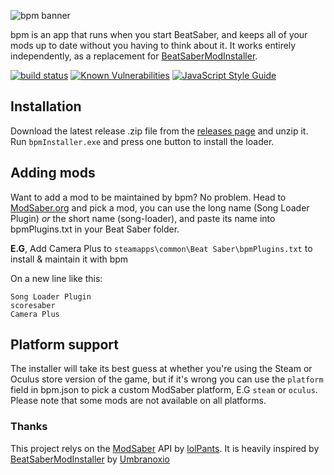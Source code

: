 ![bpm banner](http://overflo.me/random/bpmbanner.png)

bpm is an app that runs when you start BeatSaber, and keeps all of your mods up to date without you having to think about it. It works entirely independently, as a replacement for [BeatSaberModInstaller](https://github.com/Umbranoxio/BeatSaberModInstaller).

[![build status](https://travis-ci.com/Adybo123/bpm.svg?branch=master)](https://travis-ci.com/Adybo123/bpm)
[![Known Vulnerabilities](https://snyk.io/test/github/Adybo123/bpm/badge.svg?targetFile=client%2Fpackage.json)](https://snyk.io/test/github/Adybo123/bpm?targetFile=client%2Fpackage.json)
[![JavaScript Style Guide](https://img.shields.io/badge/code_style-standard-brightgreen.svg)](https://standardjs.com)

## Installation

Download the latest release .zip file from the [releases page](https://github.com/Adybo123/BeatSaberFullAuto/releases) and unzip it. Run ```bpmInstaller.exe``` and press one button to install the loader. 

## Adding mods

Want to add a mod to be maintained by bpm? No problem. Head to [ModSaber.org](https://www.modsaber.org/) and pick a mod, you can use the long name (Song Loader Plugin) *or* the short name (song-loader), and paste its name into bpmPlugins.txt in your Beat Saber folder.

**E.G**, Add Camera Plus to ```steamapps\common\Beat Saber\bpmPlugins.txt``` to install & maintain it with bpm

On a new line like this:
```
Song Loader Plugin
scoresaber
Camera Plus
```

## Platform support

The installer will take its best guess at whether you're using the Steam or Oculus store version of the game, but if it's wrong you can use the ```platform``` field in bpm.json to pick a custom ModSaber platform, E.G ```steam``` or ```oculus```. Please note that some mods are not available on all platforms.


### Thanks

This project relys on the [ModSaber](https://github.com/lolPants/ModSaber) API by [lolPants](https://github.com/lolPants). It is heavily inspired by [BeatSaberModInstaller](https://github.com/Umbranoxio/BeatSaberModInstaller) by [Umbranoxio](https://github.com/Umbranoxio)
